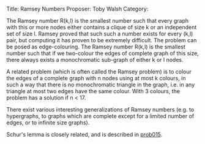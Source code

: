 Title:    Ramsey Numbers
Proposer: Toby Walsh
Category:


The Ramsey number R(k,l) is the smallest number such that every graph with this or more nodes either contains a clique of size k or an independent set of size l. Ramsey proved that such such a number exists for every (k,l) pair, but computing it has proven to be extremely difficult.
The problem can be posed as edge-colouring. The Ramsey number R(k,l) is the smallest number such that if we two-colour the edges of complete graph of this size, there always exists a monochromatic sub-graph of either k or l nodes.

A related problem (which is often called the Ramsey problem) is to colour the edges of a complete graph with n nodes using at most k colours, in such a way that there is no monochromatic triangle in the graph, i.e. in any triangle at most two edges have the same colour. With 3 colours, the problem has a solution if n < 17.

There exist various interesting generalizations of Ramsey numbers (e.g. to hypergraphs, to graphs which are complete except for a limited number of edges, or to infinite size graphs).

Schur's lemma is closely related, and is described in
<A HREF="../../prob015/">prob015</A>.
